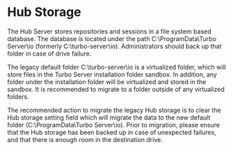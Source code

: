 # Hub Storage

The Hub Server stores repositories and sessions in a file system based database. The database is located under the path C:\ProgramData\Turbo Server\io (formerly C:\turbo-server\io). Administrators should back up that folder in case of drive failure.

The legacy default folder C:\turbo-server\io is a virtualized folder, which will store files in the Turbo Server installation folder sandbox. In addition, any folder under the installation folder will be virtualized and stored in the sandbox. It is recommended to migrate to a folder outside of any virtualized folders. 

The recommended action to migrate the legacy Hub storage is to clear the Hub storage setting field which will migrate the data to the new default folder (C:\ProgramData\Turbo Server\io). Prior to migration, please ensure that the Hub storage has been backed up in case of unexpected failures, and that there is enough room in the destination drive.